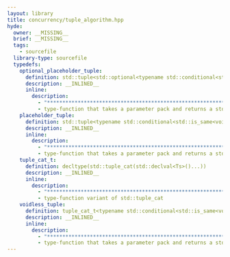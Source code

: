 ```yaml
---
layout: library
title: concurrency/tuple_algorithm.hpp
hyde:
  owner: __MISSING__
  brief: __MISSING__
  tags:
    - sourcefile
  library-type: sourcefile
  typedefs:
    optional_placeholder_tuple:
      definition: std::tuple<std::optional<typename std::conditional<std::is_same<void, Ts>::value, detail::placeholder, Ts>::type>...>
      description: __INLINED__
      inline:
        description:
          - "***********************************************************************************************"
          - type-function that takes a parameter pack and returns a std::tuple <Ts ...> where all T[i] = void have been replaced with stlab::placeholder.
    placeholder_tuple:
      definition: std::tuple<typename std::conditional<std::is_same<void, Ts>::value, detail::placeholder, Ts>::type...>
      description: __INLINED__
      inline:
        description:
          - "***********************************************************************************************"
          - type-function that takes a parameter pack and returns a std::tuple <Ts ...> where all T[i] = void have been replaced with stlab::placeholder.
    tuple_cat_t:
      definition: decltype(std::tuple_cat(std::declval<Ts>()...))
      description: __INLINED__
      inline:
        description:
          - "***********************************************************************************************"
          - type-function variant of std::tuple_cat
    voidless_tuple:
      definition: tuple_cat_t<typename std::conditional<std::is_same<void, Ts>::value, std::tuple<>, std::tuple<Ts>>::type...>
      description: __INLINED__
      inline:
        description:
          - "***********************************************************************************************"
          - type-function that takes a parameter pack and returns a std::tuple <Ts ...> where all T[i] = void have been removed.
---
```

